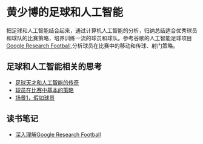 # 黄少博的足球和人工智能
把足球和人工智能结合起来，通过计算机人工智能的分析，归纳总结适合优秀球员和球队的比赛策略，培养训练一流的球员和球队。参考谷歌的人工智能足球项目[Google Research Football](https://github.com/google-research/football),分析球员在比赛中的移动和传球、射门策略。

## 足球和人工智能相关的思考

* [足球天才和人工智能的传奇](https://github.com/Jackgzhuang/blog/issues/3)
* [球员在比赛中基本的策略](https://github.com/Jackgzhuang/blog/issues/2)
* [场景1，假如球员](https://github.com/Jackgzhuang/blog/blob/main/post/post1.md)


## 读书笔记

* [深入理解Google Research Football](https://github.com/Jackgzhuang/blog/issues/1)

